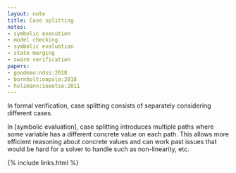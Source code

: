 ```yaml
---
layout: note
title: Case splitting
notes:
- symbolic execution
- model checking
- symbolic evaluation
- state merging
- swarm verification
papers:
- goodman:ndss:2018
- bornholt:oopsla:2018
- holzmann:ieeetse:2011
---
```


In formal verification, case splitting consists of separately considering
different cases.

In [symbolic evaluation], case splitting introduces multiple paths where some
variable has a different concrete value on each path.
This allows more efficient reasoning about concrete values and can work
past issues that would be hard for a solver to handle such as non-linearity, etc.

{% include links.html %}
